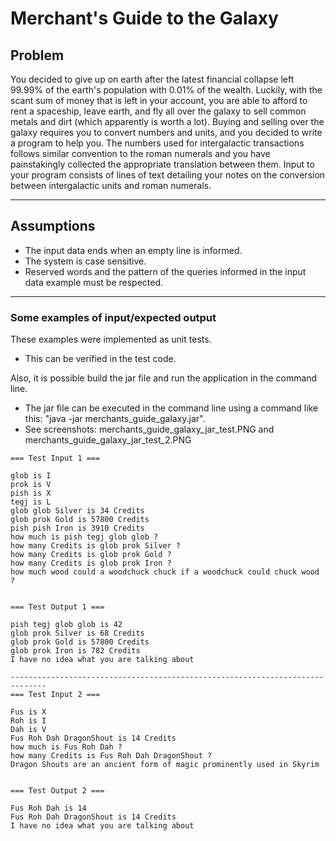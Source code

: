 # Merchant's Guide to the Galaxy

## Problem 
 
You decided to give up on earth after the latest financial collapse left 99.99% of the earth's population with 0.01% of the wealth. Luckily, with the scant sum of money that is left in your account, you are able to afford to rent a spaceship, leave earth, and fly all over the galaxy to sell common metals and dirt (which apparently is worth a lot).
Buying and selling over the galaxy requires you to convert numbers and units, and you decided to write a program to help you.
The numbers used for intergalactic transactions follows similar convention to the roman numerals and you have painstakingly collected the appropriate translation between them.
Input to your program consists of lines of text detailing your notes on the conversion between intergalactic units and roman numerals.
 
---------------------------------------------------------------------------------------------------------------------------------------

## Assumptions

 - The input data ends when an empty line is informed.
 - The system is case sensitive.
 - Reserved words and the pattern of the queries informed in the input data example must be respected.
 
------------------------------------------------------------------------------------------------------------

### Some examples of input/expected output

These examples were implemented as unit tests.
 - This can be verified in the test code.

Also, it is possible build the jar file and run the application in the command line.
 - The jar file can be executed in the command line using a command like this: "java -jar merchants_guide_galaxy.jar".
 - See screenshots: merchants_guide_galaxy_jar_test.PNG and merchants_guide_galaxy_jar_test_2.PNG

```
=== Test Input 1 ===

glob is I
prok is V
pish is X
tegj is L
glob glob Silver is 34 Credits
glob prok Gold is 57800 Credits
pish pish Iron is 3910 Credits
how much is pish tegj glob glob ?
how many Credits is glob prok Silver ?
how many Credits is glob prok Gold ?
how many Credits is glob prok Iron ?
how much wood could a woodchuck chuck if a woodchuck could chuck wood ?

 
=== Test Output 1 ===

pish tegj glob glob is 42
glob prok Silver is 68 Credits
glob prok Gold is 57800 Credits
glob prok Iron is 782 Credits
I have no idea what you are talking about

------------------------------------------------------------------------------
=== Test Input 2 ===

Fus is X
Roh is I
Dah is V
Fus Roh Dah DragonShout is 14 Credits
how much is Fus Roh Dah ?
how many Credits is Fus Roh Dah DragonShout ?
Dragon Shouts are an ancient form of magic prominently used in Skyrim


=== Test Output 2 ===

Fus Roh Dah is 14
Fus Roh Dah DragonShout is 14 Credits
I have no idea what you are talking about
```

